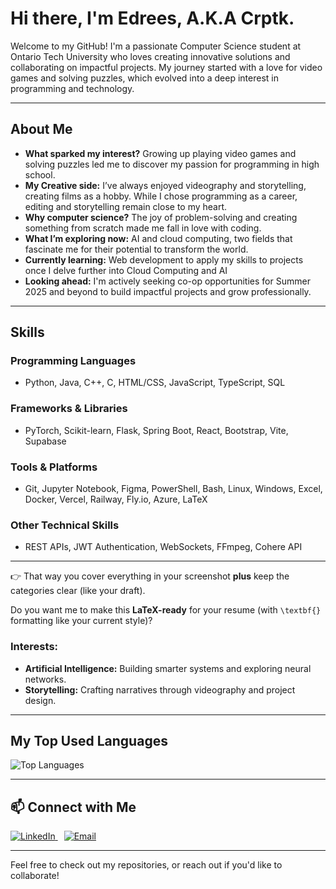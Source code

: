 # Hi there, I'm Edrees, A.K.A **Crptk**.

Welcome to my GitHub! I'm a passionate Computer Science student at Ontario Tech University who loves creating innovative solutions and collaborating on impactful projects. My journey started with a love for video games and solving puzzles, which evolved into a deep interest in programming and technology.

---

## About Me

- **What sparked my interest?** Growing up playing video games and solving puzzles led me to discover my passion for programming in high school. 
- **My Creative side:** I’ve always enjoyed videography and storytelling, creating films as a hobby. While I chose programming as a career, editing and storytelling remain close to my heart.
- **Why computer science?** The joy of problem-solving and creating something from scratch made me fall in love with coding. 
- **What I’m exploring now:** AI and cloud computing, two fields that fascinate me for their potential to transform the world.
- **Currently learning:** Web development to apply my skills to projects once I delve further into Cloud Computing and AI
- **Looking ahead:** I'm actively seeking co-op opportunities for Summer 2025 and beyond to build impactful projects and grow professionally.

---

## Skills

### **Programming Languages**
* Python, Java, C++, C, HTML/CSS, JavaScript, TypeScript, SQL
### **Frameworks & Libraries**
* PyTorch, Scikit-learn, Flask, Spring Boot, React, Bootstrap, Vite, Supabase
### **Tools & Platforms**
* Git, Jupyter Notebook, Figma, PowerShell, Bash, Linux, Windows, Excel, Docker, Vercel, Railway, Fly.io, Azure, LaTeX
### **Other Technical Skills**
* REST APIs, JWT Authentication, WebSockets, FFmpeg, Cohere API

---

👉 That way you cover everything in your screenshot **plus** keep the categories clear (like your draft).

Do you want me to make this **LaTeX-ready** for your resume (with `\textbf{}` formatting like your current style)?


### Interests:
- **Artificial Intelligence:** Building smarter systems and exploring neural networks.
- **Storytelling:** Crafting narratives through videography and project design.

---

## My Top Used Languages
![Top Languages](https://github-readme-stats.vercel.app/api/top-langs/?username=crptk&layout=compact&theme=radical)

---

## 📫 Connect with Me
<a href="https://www.linkedin.com/in/edrees-amiri/" target="_blank" style="margin-right: 10px;">
  <img src="https://img.shields.io/badge/LinkedIn-0077B5?style=for-the-badge&logo=linkedin&logoColor=white" alt="LinkedIn">
</a>

<a href="mailto:amiriedrees2005@gmail.com" target="_blank" style="margin-left: 0;">
  <img src="https://img.shields.io/badge/Email-D14836?style=for-the-badge&logo=gmail&logoColor=white" alt="Email">
</a>



---

Feel free to check out my repositories, or reach out if you'd like to collaborate!
